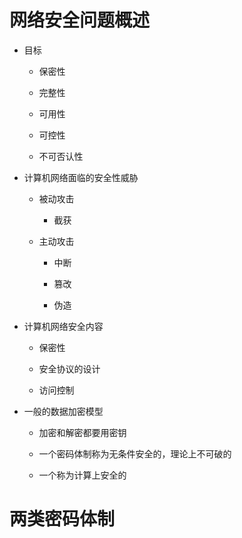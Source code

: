 # 网络安全问题概述

- 目标

  - 保密性

  - 完整性

  - 可用性

  - 可控性

  - 不可否认性

- 计算机网络面临的安全性威胁

  - 被动攻击
    - 截获

  - 主动攻击

    - 中断

    - 篡改

    - 伪造

- 计算机网络安全内容

  - 保密性

  - 安全协议的设计

  - 访问控制

- 一般的数据加密模型

  - 加密和解密都要用密钥

  - 一个密码体制称为无条件安全的，理论上不可破的

  - 一个称为计算上安全的



# 两类密码体制